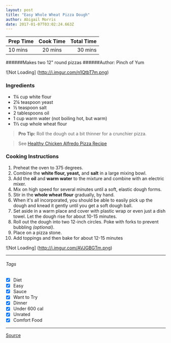 ```yaml
---
layout: post
title: "Easy Whole Wheat Pizza Dough"
author: Abigail Morris
date: 2017-01-07T03:02:24.663Z
---
```


| Prep Time  | Cook Time    | Total Time  |
| ---------- |:------------:| -----------:|
| 10 mins    | 20 mins      | 30 mins     |


######Makes two 12" round pizzas
######Author: Pinch of Yum

![Not Loading] (http://i.imgur.com/n1QtbT7m.png)

### Ingredients

* 1¼ cup white flour
* 2¼ teaspoon yeast
* ½ teaspoon salt
* 2 tablespoons oil
* 1 cup warm water (not boiling hot, but warm)
* 1⅓ cup whole wheat flour

> **Pro Tip:** Roll the dough out a bit thinner for a crunchier pizza.

> See [Healthy Chicken Alfredo Pizza Recipe](g)

### Cooking Instructions

1. Preheat the oven to 375 degrees.
2. Combine the **white flour, yeast,** and **salt** in a large mixing bowl.
3. Add the **oil** and **warm water** to the mixture and combine with an electric mixer. 
4. Mix on high speed for several minutes until a soft, elastic dough forms.
5. Stir in the **whole wheat flour** gradually, by hand.
6. When it's all incorporated, you should be able to easily pick up the dough and knead it gently until you get a soft dough ball.
7. Set aside in a warm place and cover with plastic wrap or even just a dish towel. Let the dough rise for about 10-15 minutes.
8. Roll out the dough into two 12-inch circles. Poke with forks to prevent bubbling *(optional)*. 
9. Place on a pizza stone.
10. Add toppings and then bake for about 12-15 minutes

![Not Loading] (http://i.imgur.com/AVJGBGTm.png)

---

###### Tags
- [x] Diet
- [x] Easy
- [x] Sauce
- [x] Want to Try
- [x] Dinner
- [x] Under 600 cal
- [x] Unrated
- [x] Comfort Food

---

[Source](http://pinchofyum.com/easy-whole-wheat-pizza-dough)


